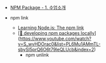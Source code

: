 - [NPM Package - 1. 수업소개](https://www.youtube.com/watch?v=GcKfwA1G4L0&list=PLuHgQVnccGMB4krR04ug5nEXJ3sAEOWDL)


- npm link
    - [Learning Node.js: The npm link](https://www.youtube.com/watch?v=nKFe1lhGSk0)
    - [[🔗 developing npm packages locally](https://www.youtube.com/watch?v=VuysNccCnEQ)](https://www.youtube.com/watch?v=S_wvHDOrac0&list=PL6Mu1AMmTL-sbySI5prQ6O6t79leQLUcb&index=2)
        - npm unlink